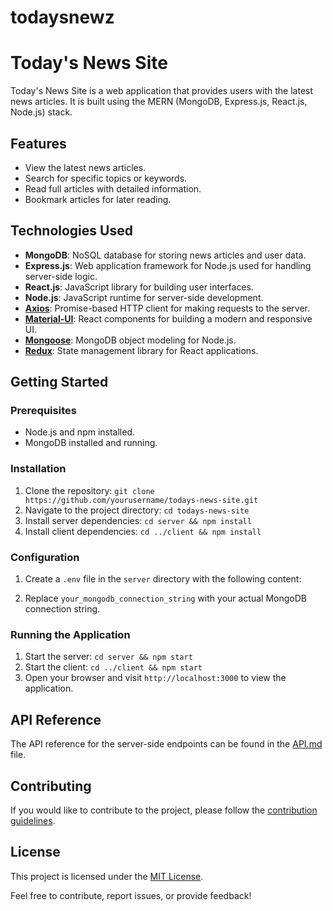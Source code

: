 # todaysnewz

# Today's News Site

Today's News Site is a web application that provides users with the latest news articles. It is built using the MERN (MongoDB, Express.js, React.js, Node.js) stack.

## Features

- View the latest news articles.
- Search for specific topics or keywords.
- Read full articles with detailed information.
- Bookmark articles for later reading.

## Technologies Used

- **MongoDB**: NoSQL database for storing news articles and user data.
- **Express.js**: Web application framework for Node.js used for handling server-side logic.
- **React.js**: JavaScript library for building user interfaces.
- **Node.js**: JavaScript runtime for server-side development.
- **[Axios](https://axios-http.com/)**: Promise-based HTTP client for making requests to the server.
- **[Material-UI](https://material-ui.com/)**: React components for building a modern and responsive UI.
- **[Mongoose](https://mongoosejs.com/)**: MongoDB object modeling for Node.js.
- **[Redux](https://redux.js.org/)**: State management library for React applications.

## Getting Started

### Prerequisites

- Node.js and npm installed.
- MongoDB installed and running.

### Installation

1. Clone the repository: `git clone https://github.com/yourusername/todays-news-site.git`
2. Navigate to the project directory: `cd todays-news-site`
3. Install server dependencies: `cd server && npm install`
4. Install client dependencies: `cd ../client && npm install`

### Configuration

1. Create a `.env` file in the `server` directory with the following content:

2. Replace `your_mongodb_connection_string` with your actual MongoDB connection string.

### Running the Application

1. Start the server: `cd server && npm start`
2. Start the client: `cd ../client && npm start`
3. Open your browser and visit `http://localhost:3000` to view the application.

## API Reference

The API reference for the server-side endpoints can be found in the [API.md](server/API.md) file.

## Contributing

If you would like to contribute to the project, please follow the [contribution guidelines](CONTRIBUTING.md).

## License

This project is licensed under the [MIT License](LICENSE).

Feel free to contribute, report issues, or provide feedback!
